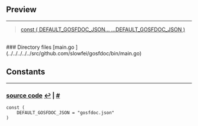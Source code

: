 
## Preview
------

> [const ( DEFAULT_GOSFDOC_JSON... ...DEFAULT_GOSFDOC_JSON )](#f_const___DEFAULT_GOSFDOC_JSON---_---DEFAULT_GOSFDOC_JSON__)<a name="p_const___DEFAULT_GOSFDOC_JSON---_---DEFAULT_GOSFDOC_JSON__"><a/>

<br/>
### Directory files
[main.go ](../../../../../src/github.com/slowfei/gosfdoc/bin/main.go)

## Constants
------
### [source code](../../../../../src/github.com/slowfei/gosfdoc/bin/main.go#L15-L17) <a name="f_const___DEFAULT_GOSFDOC_JSON---_---DEFAULT_GOSFDOC_JSON__"><a/> [↩](#p_const___DEFAULT_GOSFDOC_JSON---_---DEFAULT_GOSFDOC_JSON__) | [#](#f_const___DEFAULT_GOSFDOC_JSON---_---DEFAULT_GOSFDOC_JSON__)

<pre><code class='go custom'>const (
	DEFAULT_GOSFDOC_JSON = "gosfdoc.json"
)</code></pre>


